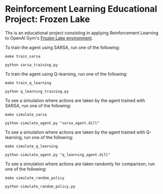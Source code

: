 # Reinforcement Learning Educational Project: Frozen Lake

Ths is an educational project consisting in applying Reinforcement Learning to OpenAI Gym's [Frozen Lake environment](https://gym.openai.com/envs/FrozenLake8x8-v0/).

To train the agent using SARSA, run one of the following:

```shell
make train_sarsa
```

```shell
python sarsa_training.py
```

To train the agent using Q-learning, run one of the following:

```shell
make train_q_learning
```

```shell
python q_learning_training.py
```

To see a simulation where actions are taken by the agent trained with SARSA, run one of the following:

```shell
make simulate_sarsa
```

```shell
python simulate_agent.py "sarsa_agent.dill"
```

To see a simulation where actions are taken by the agent trained with Q-learning, run one of the following:

```shell
make simulate_q_learning
```

```shell
python simulate_agent.py "q_learning_agent.dill"
```

To see a simulation where actions are taken randomly for comparison, run one of the following:

```shell
make simulate_random_policy
```

```shell
python simulate_random_policy.py
```


